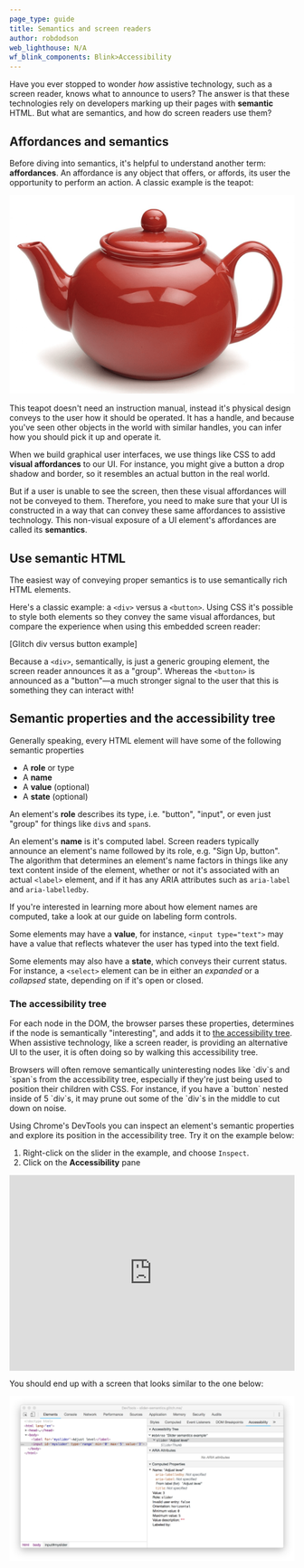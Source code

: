 ```yaml
---
page_type: guide
title: Semantics and screen readers
author: robdodson
web_lighthouse: N/A
wf_blink_components: Blink>Accessibility
---
```


Have you ever stopped to wonder _how_ assistive technology, such as a screen
reader, knows what to announce to users? The answer is that these technologies
rely on developers marking up their pages with **semantic** HTML. But what are
semantics, and how do screen readers use them?

## Affordances and semantics

Before diving into semantics, it's helpful to understand another term:
**affordances**. An affordance is any object that offers, or affords, its user
the opportunity to perform an action. A classic example is the teapot:

![A red teapot](./teapot.png)

This teapot doesn't need an instruction manual, instead it's physical design
conveys to the user how it should be operated. It has a handle, and because
you've seen other objects in the world with similar handles, you can infer how
you should pick it up and operate it.

When we build graphical user interfaces, we use things like CSS to add **visual
affordances** to our UI. For instance, you might give a button a drop shadow and
border, so it resembles an actual button in the real world.

But if a user is unable to see the screen, then these visual affordances will
not be conveyed to them. Therefore, you need to make sure that your UI is
constructed in a way that can convey these same affordances to assistive
technology. This non-visual exposure of a UI element's affordances are called
its **semantics**.

## Use semantic HTML

The easiest way of conveying proper semantics is to use semantically rich HTML
elements.

Here's a classic example: a `<div>` versus a `<button>`. Using CSS it's possible
to style both elements so they convey the same visual affordances, but compare
the experience when using this embedded screen reader:

[Glitch div versus button example]

Because a `<div>`, semantically, is just a generic grouping element, the screen
reader announces it as a "group". Whereas the `<button>` is announced as a
"button"—a much stronger signal to the user that this is something they can
interact with!

## Semantic properties and the accessibility tree

Generally speaking, every HTML element will have some of the following semantic
properties

- A **role** or type
- A **name**
- A **value** (optional)
- A **state** (optional)

An element's **role** describes its type, i.e. "button", "input", or even just
"group" for things like `div`s and `span`s.

An element's **name** is it's computed label. Screen readers typically announce
an element's name followed by its role, e.g. "Sign Up, button". The algorithm
that determines an element's name factors in things like any text content inside
of the element, whether or not it's associated with an actual `<label>` element,
and if it has any ARIA attributes such as `aria-label` and `aria-labelledby`.

<div class="aside note">
If you're interested in learning more about how element names are computed, take
a look at our guide on labeling form controls.
</div>

Some elements may have a **value**, for instance, `<input type="text">` may have
a value that reflects whatever the user has typed into the text field.

Some elements may also have a **state**, which conveys their current status. For
instance, a `<select>` element can be in either an _expanded_ or a _collapsed_
state, depending on if it's open or closed.

### The accessibility tree

For each node in the DOM, the browser parses these properties, determines if the
node is semantically "interesting", and adds it to [the accessibility
tree](https://developers.google.com/web/fundamentals/accessibility/semantics-builtin/the-accessibility-tree).
When assistive technology, like a screen reader, is providing an alternative UI
to the user, it is often doing so by walking this accessibility tree.

<div class="aside note">
Browsers will often remove semantically uninteresting nodes like `div`s and `span`s from the accessibility tree, especially if they're just being used to position their children with CSS. For instance, if you have a `button` nested inside of 5 `div`s, it may prune out some of the `div`s in the middle to cut down on noise.
</div>

Using Chrome's DevTools you can inspect an element's semantic properties and
explore its position in the accessibility tree. Try it on the example below:

1. Right-click on the slider in the example, and choose `Inspect`.
1. Click on the **Accessibility** pane

<div class="glitch-embed-wrap" style="height: 346px; width: 100%;">
  <iframe
    src="https://glitch.com/embed/#!/embed/slider-semantics?path=index.html&previewSize=100&attributionHidden=true"
    alt="slider-semantics on Glitch"
    style="height: 100%; width: 100%; border: 0;">
  </iframe>
</div>

You should end up with a screen that looks similar to the one below:

![Chrome's accessibilty devtools, showing computed properties for a slider.](./a11y-devtools.png)
